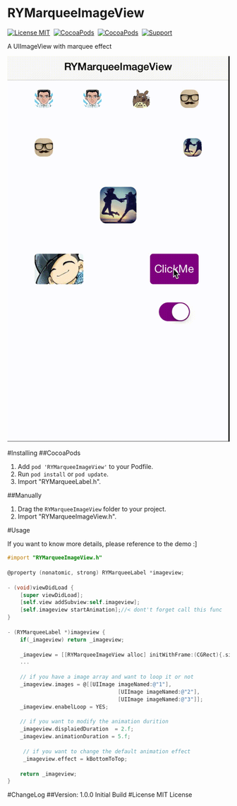 # RYMarqueeImageView
[![License MIT](https://img.shields.io/badge/license-MIT-green.svg?style=flat-square)](https://raw.githubusercontent.com/UrbanHooker/RYMarqueeImageView/master/LICENSE)&nbsp;
[![CocoaPods](http://img.shields.io/cocoapods/v/RYMarqueeImageView.svg?style=flat-square)](http://cocoapods.org/?q=RYMarqueeImageView)&nbsp;
[![CocoaPods](http://img.shields.io/cocoapods/p/RYMarqueeImageView.svg?style=flat-square)](http://cocoapods.org/?q=RYMarqueeImageView)&nbsp;
[![Support](https://img.shields.io/badge/support-iOS%206%2B%20-blue.svg?style=flat-square)](https://www.apple.com/nl/ios/)&nbsp;

A UIImageView with marquee effect

![label](https://github.com/UrbanHooker/RYMarqueeImageView/blob/master/RYMarqueeImageViewDemo/RYMarqueeImageViewDemo/demo.gif?raw=true)

#Installing
##CocoaPods
1. Add `pod 'RYMarqueeImageView'` to your Podfile.
2. Run `pod install` or `pod update`.
3. Import "RYMarqueeLabel.h".


##Manually
1. Drag the `RYMarqueeImageView` folder to your project.
2. Import "RYMarqueeImageView.h".

#Usage

If you want to know more details, please reference to the demo :]

```objective-c
#import "RYMarqueeImageView.h"

@property (nonatomic, strong) RYMarqueeLabel *imageview;

- (void)viewDidLoad {
    [super viewDidLoad];
    [self.view addSubview:self.imageview];
    [self.imageview startAnimation];//< dont't forget call this func
}

- (RYMarqueeLabel *)imageview {
    if(_imageview) return _imageview;
    
    _imageview = [[RYMarqueeImageView alloc] initWithFrame:(CGRect){.size = {100, 100}}];
    ...
    
    // if you have a image array and want to loop it or not
    _imageview.images = @[[UIImage imageNamed:@"1"],
    						 	   [UIImage imageNamed:@"2"],
    							   [UIImage imageNamed:@"3"]];
    _imageview.enabelLoop = YES;
    
    // if you want to modify the animation durition
    _imageview.displaiedDuration  = 2.f;
    _imageview.animationDuration = 5.f;
    
	 // if you want to change the default animation effect
	 _imageview.effect = kBottomToTop;
    
    return _imageview;
}

```

#ChangeLog
##Version: 1.0.0
Initial Build
#License
MIT License







